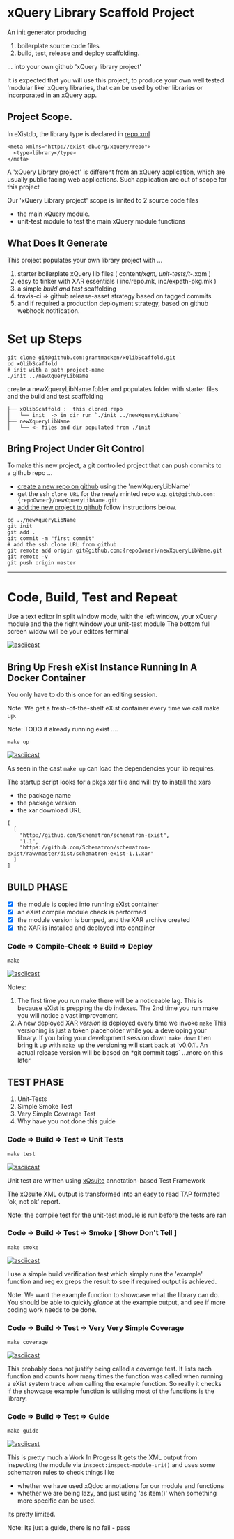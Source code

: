 
# xQuery Library Scaffold Project

An init generator producing 

 1. boilerplate source code files
 2. build, test, release and deploy scaffolding.

... into your own github 'xQuery library project'

It is expected that you will use this project,
to produce your own well tested 'modular like' xQuery libraries,
that can be used by other libraries or incorporated in an xQuery app.

## Project Scope.

In eXistdb, the library type is declared in [repo.xml](https://exist-db.org/exist/apps/doc/repo)

```
<meta xmlns="http://exist-db.org/xquery/repo">
  <type>library</type>
</meta>
```
A 'xQuery Library project' is different from an xQuery application, 
which are usually public facing web applications. 
Such application are out of scope for this project

Our 'xQuery Library project' scope is limited to 2 source code files

- the main xQuery module.
- unit-test module to test the main xQuery module functions

## What Does It Generate 

This project populates your own library project with ...
 1. starter boilerplate xQuery lib files ( content/*xqm, unit-tests/t-*.xqm )
 2. easy to tinker with XAR essentials ( inc/repo.mk, inc/expath-pkg.mk )
 3. a simple *build and test* scaffolding 
 4. travis-ci => github release-asset strategy based on tagged commits
 6. and if required a production deployment strategy, based on github webhook notification.

# Set up Steps

```
git clone git@github.com:grantmacken/xQlibScaffold.git
cd xQlibScaffold
# init with a path project-name 
./init ../newXqueryLibName
```
create a newXqueryLibName folder and populates folder with starter files
and the build and test scaffolding

```
├── xQlibScaffold :  this cloned repo
│   └── init  -> in dir run `./init ../newXqueryLibName`
├── newXqueryLibName
│   └── <- files and dir populated from ./init
```

## Bring Project Under Git Control

To make this new project, a git controlled project that can push commits 
to a github repo ...

 - [create a new repo on github](https://help.github.com/en/articles/creating-a-new-repository) 
using the 'newXqueryLibName' 
 - get the ssh `clone URL` for the newly minted repo e.g. `git@github.com:{repoOwner}/newXqueryLibName.git`
 - [add the new project to github](https://help.github.com/en/articles/adding-an-existing-project-to-github-using-the-command-line) follow instructions below.

```
cd ../newXqueryLibName
git init
git add .
git commit -m "first commit"
# add the ssh clone URL from github
git remote add origin git@github.com:{repoOwner}/newXqueryLibName.git
git remote -v
git push origin master
```

--------------------------------------------------

# Code, Build, Test and Repeat

Use a text editor in split window mode, 
with the left window, your xQuery module and the
the right window your unit-test module
The bottom full screen widow will be your editors terminal

[![asciicast](https://asciinema.org/a/232418.svg)](https://asciinema.org/a/232418)

## Bring Up Fresh eXist Instance Running In A Docker Container

You only have to do this once for an editing session.

Note: We get a fresh-of-the-shelf eXist container every time we call make up.

Note: TODO  if already running exist ....

```
make up
```

[![asciicast](https://asciinema.org/a/232367.svg)](https://asciinema.org/a/232367)

As seen in the cast `make up` can load the dependencies your lib requires.

The startup script looks for a pkgs.xar file and will try to install the xars

- the package name
- the package version
- the xar download URL

```
[
  [
    "http://github.com/Schematron/schematron-exist",
    "1.1",
    "https://github.com/Schematron/schematron-exist/raw/master/dist/schematron-exist-1.1.xar"
  ]
]
```

##  BUILD PHASE

 - [x] the module is copied into running eXist container
 - [x] an eXist compile module check is performed
 - [x] the module version is bumped, and the XAR archive created
 - [x] the XAR is installed and deployed into container

### Code => Compile-Check => Build => Deploy

`make`

[![asciicast](https://asciinema.org/a/232374.svg)](https://asciinema.org/a/232374)

Notes:

1. The first time you run make there will be a noticeable lag. 
 This is because eXist is prepping the db indexes. The 2nd time
 you run make you will notice a vast improvement.
2. A new deployed XAR *version* is deployed every time we invoke `make`
 This versioning is just a token placeholder while you a developing your library.
 If you bring your development session down `make down` then bring it up with
 `make up` the versioning will start back at 'v0.0.1'. An actual release version 
  will be based on *git commit tags` ...more on this later




## TEST PHASE

 1. Unit-Tests
 2. Simple Smoke Test
 3. Very Simple Coverage Test
 4. Why have you not done this guide

### Code => Build => Test => Unit Tests

```
make test
```

[![asciicast](https://asciinema.org/a/232381.svg)](https://asciinema.org/a/232381)

Unit test are written using [xQsuite](http://exist-db.org/exist/apps/doc/xqsuite.xml)
 annotation-based Test Framework

The xQsuite XML output is transformed into an easy to read TAP formated 'ok, not ok' report.

Note: the compile test for the unit-test module is run before the tests are ran

### Code => Build => Test => Smoke [ Show Don't Tell ]

```
make smoke
```

[![asciicast](https://asciinema.org/a/232385.svg)](https://asciinema.org/a/232385)

I use a simple build verification test 
which simply runs the 'example' function and
reg ex greps the result to see if required output is achieved.

Note: 
We want the example function to showcase what the library can do.
You should be able to quickly  *glance* at the example output,
and see if more coding work needs to be done.

### Code => Build => Test => Very Very Simple Coverage

```
make coverage
```

[![asciicast](https://asciinema.org/a/232389.svg)](https://asciinema.org/a/232389)

This probably does not justify being called a coverage test.
It lists each function and counts how many times the function was called when running a eXist  system trace when calling the example function. So really it checks if the showcase example function is utilising most of the functions is the library. 

### Code => Build => Test => Guide 

```
make guide
```

[![asciicast](https://asciinema.org/a/232402.svg)](https://asciinema.org/a/232402)

This is pretty much a Work In Progess
It gets the XML output from inspecting the module via `inspect:inspect-module-uri()`
and uses some schematron rules to check things like 
- whether we have used xQdoc annotations for our module and functions
- whether we are being lazy, and just using 'as item()' when something more specific can be used.

Its pretty limited. 

Note: Its just a guide, there is no fail - pass


 






